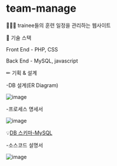 # team-manage

👨‍👨‍👧 trainee들의 훈련 일정을 관리하는 웹사이트


📗 기술 스택

Front End - PHP, CSS

Back End - MySQL, javascript

✏ 기획 & 설계

-DB 설계(ER Diagram)



![image](https://github.com/Eriksen1212/db-php-managment-website/assets/112687286/cb5bf9ad-5995-4c1f-a2ef-fd24d2280262)


-프로세스 명세서


![image](https://github.com/Eriksen1212/db-php-managment-website/assets/112687286/0be7e3c5-7df3-4676-bb78-87f80c307396)




💡[DB 스키마-MySQL](https://github.com/Eriksen1212/db-php-managment-website/tree/main/db_schema)


-소스코드 설명서



![image](https://github.com/Eriksen1212/db-php-managment-website/assets/112687286/e2431384-827f-4025-b563-b90a8743fef4)




